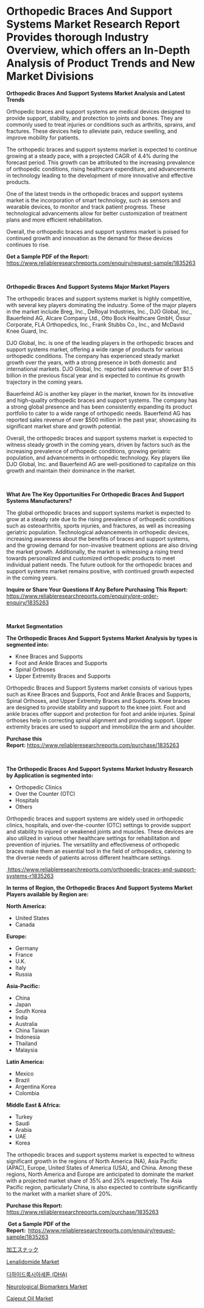 <p><h1>Orthopedic Braces And Support Systems Market Research Report Provides thorough Industry Overview, which offers an In-Depth Analysis of Product Trends and New Market Divisions</h1></p><p><strong>Orthopedic Braces And Support Systems Market Analysis and Latest Trends</strong></p>
<p><p>Orthopedic braces and support systems are medical devices designed to provide support, stability, and protection to joints and bones. They are commonly used to treat injuries or conditions such as arthritis, sprains, and fractures. These devices help to alleviate pain, reduce swelling, and improve mobility for patients.</p><p>The orthopedic braces and support systems market is expected to continue growing at a steady pace, with a projected CAGR of 4.4% during the forecast period. This growth can be attributed to the increasing prevalence of orthopedic conditions, rising healthcare expenditure, and advancements in technology leading to the development of more innovative and effective products.</p><p>One of the latest trends in the orthopedic braces and support systems market is the incorporation of smart technology, such as sensors and wearable devices, to monitor and track patient progress. These technological advancements allow for better customization of treatment plans and more efficient rehabilitation.</p><p>Overall, the orthopedic braces and support systems market is poised for continued growth and innovation as the demand for these devices continues to rise.</p></p>
<p><strong>Get a Sample PDF of the Report:&nbsp;</strong> <a href="https://www.reliableresearchreports.com/enquiry/request-sample/1835263">https://www.reliableresearchreports.com/enquiry/request-sample/1835263</a></p>
<p>&nbsp;</p>
<p><strong>Orthopedic Braces And Support Systems Major Market Players</strong></p>
<p><p>The orthopedic braces and support systems market is highly competitive, with several key players dominating the industry. Some of the major players in the market include Breg, Inc., DeRoyal Industries, Inc., DJO Global, Inc., Bauerfeind AG, Alcare Company Ltd., Otto Bock Healthcare GmbH, Össur Corporate, FLA Orthopedics, Inc., Frank Stubbs Co., Inc., and McDavid Knee Guard, Inc.</p><p>DJO Global, Inc. is one of the leading players in the orthopedic braces and support systems market, offering a wide range of products for various orthopedic conditions. The company has experienced steady market growth over the years, with a strong presence in both domestic and international markets. DJO Global, Inc. reported sales revenue of over $1.5 billion in the previous fiscal year and is expected to continue its growth trajectory in the coming years.</p><p>Bauerfeind AG is another key player in the market, known for its innovative and high-quality orthopedic braces and support systems. The company has a strong global presence and has been consistently expanding its product portfolio to cater to a wide range of orthopedic needs. Bauerfeind AG has reported sales revenue of over $500 million in the past year, showcasing its significant market share and growth potential.</p><p>Overall, the orthopedic braces and support systems market is expected to witness steady growth in the coming years, driven by factors such as the increasing prevalence of orthopedic conditions, growing geriatric population, and advancements in orthopedic technology. Key players like DJO Global, Inc. and Bauerfeind AG are well-positioned to capitalize on this growth and maintain their dominance in the market.</p></p>
<p>&nbsp;</p>
<p><strong>What Are The Key Opportunities For Orthopedic Braces And Support Systems Manufacturers?</strong></p>
<p><p>The global orthopedic braces and support systems market is expected to grow at a steady rate due to the rising prevalence of orthopedic conditions such as osteoarthritis, sports injuries, and fractures, as well as increasing geriatric population. Technological advancements in orthopedic devices, increasing awareness about the benefits of braces and support systems, and the growing demand for non-invasive treatment options are also driving the market growth. Additionally, the market is witnessing a rising trend towards personalized and customized orthopedic products to meet individual patient needs. The future outlook for the orthopedic braces and support systems market remains positive, with continued growth expected in the coming years.</p></p>
<p><strong>Inquire or Share Your Questions If Any Before Purchasing This Report:</strong> <a href="https://www.reliableresearchreports.com/enquiry/pre-order-enquiry/1835263">https://www.reliableresearchreports.com/enquiry/pre-order-enquiry/1835263</a></p>
<p>&nbsp;</p>
<p><strong>Market Segmentation</strong></p>
<p><strong>The Orthopedic Braces And Support Systems Market Analysis by types is segmented into:</strong></p>
<p><ul><li>Knee Braces and Supports</li><li>Foot and Ankle Braces and Supports</li><li>Spinal Orthoses</li><li>Upper Extremity Braces and Supports</li></ul></p>
<p><p>Orthopedic Braces and Support Systems market consists of various types such as Knee Braces and Supports, Foot and Ankle Braces and Supports, Spinal Orthoses, and Upper Extremity Braces and Supports. Knee braces are designed to provide stability and support to the knee joint. Foot and ankle braces offer support and protection for foot and ankle injuries. Spinal orthoses help in correcting spinal alignment and providing support. Upper extremity braces are used to support and immobilize the arm and shoulder.</p></p>
<p><strong>Purchase this Report:&nbsp;</strong><a href="https://www.reliableresearchreports.com/purchase/1835263">https://www.reliableresearchreports.com/purchase/1835263</a></p>
<p>&nbsp;</p>
<p><strong>The Orthopedic Braces And Support Systems Market Industry Research by Application is segmented into:</strong></p>
<p><ul><li>Orthopedic Clinics</li><li>Over the Counter (OTC)</li><li>Hospitals</li><li>Others</li></ul></p>
<p><p>Orthopedic braces and support systems are widely used in orthopedic clinics, hospitals, and over-the-counter (OTC) settings to provide support and stability to injured or weakened joints and muscles. These devices are also utilized in various other healthcare settings for rehabilitation and prevention of injuries. The versatility and effectiveness of orthopedic braces make them an essential tool in the field of orthopedics, catering to the diverse needs of patients across different healthcare settings.</p></p>
<p><a href="https://www.reliableresearchreports.com/orthopedic-braces-and-support-systems-r1835263">&nbsp;https://www.reliableresearchreports.com/orthopedic-braces-and-support-systems-r1835263</a></p>
<p><strong>In terms of Region, the Orthopedic Braces And Support Systems Market Players available by Region are:</strong></p>
<p>
    <p> <strong> North America: </strong>
        <ul>
            <li>United States</li>
            <li>Canada</li>
        </ul>
        </p> 
    <p> <strong> Europe: </strong>
        <ul>
            <li>Germany</li>
            <li>France</li>
            <li>U.K.</li>
            <li>Italy</li>
            <li>Russia</li>
        </ul>
        </p> 
    <p> <strong> Asia-Pacific: </strong>
        <ul>
            <li>China</li>
            <li>Japan</li>
            <li>South Korea</li>
            <li>India</li>
            <li>Australia</li>
            <li>China Taiwan</li>
            <li>Indonesia</li>
            <li>Thailand</li>
            <li>Malaysia</li>
        </ul>
        </p> 
    <p> <strong> Latin America: </strong>
        <ul>
            <li>Mexico</li>
            <li>Brazil</li>
            <li>Argentina Korea</li>
            <li>Colombia</li>
        </ul>
        </p> 
    <p> <strong> Middle East & Africa: </strong>
        <ul>
            <li>Turkey</li>
            <li>Saudi</li>
            <li>Arabia</li>
            <li>UAE</li>
            <li>Korea</li>
        </ul>
    </p>
    </p>
<p><p>The orthopedic braces and support systems market is expected to witness significant growth in the regions of North America (NA), Asia Pacific (APAC), Europe, United States of America (USA), and China. Among these regions, North America and Europe are anticipated to dominate the market with a projected market share of 35% and 25% respectively. The Asia Pacific region, particularly China, is also expected to contribute significantly to the market with a market share of 20%.</p></p>
<p><strong>Purchase this Report: </strong><a href="https://www.reliableresearchreports.com/purchase/1835263">https://www.reliableresearchreports.com/purchase/1835263</a></p>
<p>&nbsp;<strong>Get a Sample PDF of the Report:&nbsp;&nbsp;</strong><a href="https://www.reliableresearchreports.com/enquiry/request-sample/1835263">https://www.reliableresearchreports.com/enquiry/request-sample/1835263</a></p>
<p><strong></strong></p>
<p><p><a href="https://medium.com/@martinezadriana1978/%E5%8A%A0%E5%B7%A5%E3%82%B9%E3%83%8A%E3%83%83%E3%82%AF%E5%B8%82%E5%A0%B4%E3%81%AE%E8%A6%8F%E6%A8%A1-cagr-%E3%83%88%E3%83%AC%E3%83%B3%E3%83%892024-2030-4c0507c725fa">加工スナック</a></p><p><a href="https://github.com/maudAbbott7/Market-Research-Report-List-2/blob/main/lenalidomide-market.md">Lenalidomide Market</a></p><p><a href="https://github.com/wallacBahrtyinger567686/Market-Research-Report-List-2/blob/main/9222188100049.md">디하이드록시아세톤 (DHA)</a></p><p><a href="https://github.com/MaraKoelpin2023/Market-Research-Report-List-1/blob/main/neurological-biomarkers-market.md">Neurological Biomarkers Market</a></p><p><a href="https://www.linkedin.com/pulse/in-depth-analysis-global-cajeput-oil-market-scope-its-rapid-eylgf">Cajeput Oil Market</a></p></p>